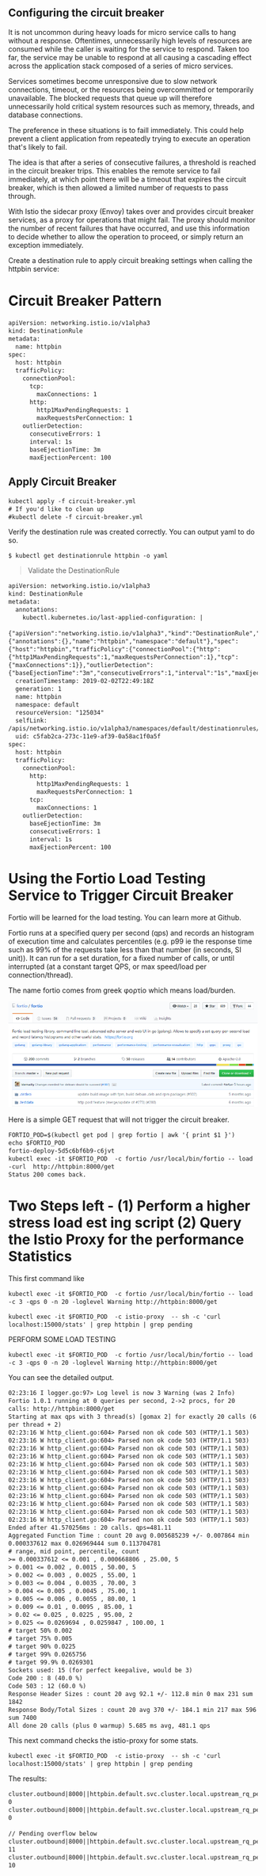 

## Configuring the circuit breaker

It is not uncommon during heavy loads for micro service calls to hang without a response. Oftentimes, unnecessarily high levels of resources are consumed while the caller is waiting for the service to respond. Taken too far, the service may be unable to respond at all causing a cascading effect across the application stack composed of a series of micro services.

Services sometimes become unresponsive due to slow network connections, timeout, or the resources being overcommitted or temporarily unavailable. The blocked requests that queue up will therefore unnecessarily hold critical system resources such as memory, threads, and database connections.

The preference in these situations is to faill immediately. This could help prevent a client application from repeatedly trying to execute an operation that's likely to fail.

The idea is that after a series of consecutive failures, a threshold is reached in the circuit breaker trips. This enables the remote service to fail immediately, at which point there will be a timeout that expires the circuit breaker, which is then allowed a limited number of requests to pass through.

With Istio the sidecar proxy (Envoy) takes over and provides circuit breaker services, as a proxy for operations that might fail. The proxy should monitor the number of recent failures that have occurred, and use this information to decide whether to allow the operation to proceed, or simply return an exception immediately.

Create a destination rule to apply circuit breaking settings when calling the httpbin service:

# Circuit Breaker Pattern

```
apiVersion: networking.istio.io/v1alpha3
kind: DestinationRule
metadata:
  name: httpbin
spec:
  host: httpbin
  trafficPolicy:
    connectionPool:
      tcp:
        maxConnections: 1
      http:
        http1MaxPendingRequests: 1
        maxRequestsPerConnection: 1
    outlierDetection:
      consecutiveErrors: 1
      interval: 1s
      baseEjectionTime: 3m
      maxEjectionPercent: 100
```

## Apply Circuit Breaker

```
kubectl apply -f circuit-breaker.yml
# If you'd like to clean up
#kubectl delete -f circuit-breaker.yml
```

Verify the destination rule was created correctly. You can output yaml to do so.

```
$ kubectl get destinationrule httpbin -o yaml
```

> Validate the DestinationRule

```
apiVersion: networking.istio.io/v1alpha3
kind: DestinationRule
metadata:
  annotations:
    kubectl.kubernetes.io/last-applied-configuration: |
      {"apiVersion":"networking.istio.io/v1alpha3","kind":"DestinationRule","metadata":{"annotations":{},"name":"httpbin","namespace":"default"},"spec":{"host":"httpbin","trafficPolicy":{"connectionPool":{"http":{"http1MaxPendingRequests":1,"maxRequestsPerConnection":1},"tcp":{"maxConnections":1}},"outlierDetection":{"baseEjectionTime":"3m","consecutiveErrors":1,"interval":"1s","maxEjectionPercent":100}}}}
  creationTimestamp: 2019-02-02T22:49:18Z
  generation: 1
  name: httpbin
  namespace: default
  resourceVersion: "125034"
  selfLink: /apis/networking.istio.io/v1alpha3/namespaces/default/destinationrules/httpbin
  uid: c5fab2ca-273c-11e9-af39-0a58ac1f0a5f
spec:
  host: httpbin
  trafficPolicy:
    connectionPool:
      http:
        http1MaxPendingRequests: 1
        maxRequestsPerConnection: 1
      tcp:
        maxConnections: 1
    outlierDetection:
      baseEjectionTime: 3m
      consecutiveErrors: 1
      interval: 1s
      maxEjectionPercent: 100
```
# Using the Fortio Load Testing Service to Trigger Circuit Breaker

Fortio will be learned for the load testing. You can learn more at Github.

Fortio runs at a specified query per second (qps) and records an histogram of execution time and calculates percentiles (e.g. p99 ie the response time such as 99% of the requests take less than that number (in seconds, SI unit)). It can run for a set duration, for a fixed number of calls, or until interrupted (at a constant target QPS, or max speed/load per connection/thread).

The name fortio comes from greek φορτίο which means load/burden.

![fortio](./images/fortio.png)

Here is a simple GET request that will not trigger the circuit breaker.

```
FORTIO_POD=$(kubectl get pod | grep fortio | awk '{ print $1 }')
echo $FORTIO_POD
fortio-deploy-5d5c6bf6b9-c6jvt
kubectl exec -it $FORTIO_POD  -c fortio /usr/local/bin/fortio -- load -curl  http://httpbin:8000/get
Status 200 comes back.
```

# Two Steps left - (1) Perform a higher stress load est ing script (2) Query the Istio Proxy for the performance Statistics

This first command like

```
kubectl exec -it $FORTIO_POD  -c fortio /usr/local/bin/fortio -- load -c 3 -qps 0 -n 20 -loglevel Warning http://httpbin:8000/get
```

```
kubectl exec -it $FORTIO_POD  -c istio-proxy  -- sh -c 'curl localhost:15000/stats' | grep httpbin | grep pending
```

PERFORM SOME LOAD TESTING

```
kubectl exec -it $FORTIO_POD  -c fortio /usr/local/bin/fortio -- load -c 3 -qps 0 -n 20 -loglevel Warning http://httpbin:8000/get
```

You can see the detailed output.

```
02:23:16 I logger.go:97> Log level is now 3 Warning (was 2 Info)
Fortio 1.0.1 running at 0 queries per second, 2->2 procs, for 20 calls: http://httpbin:8000/get
Starting at max qps with 3 thread(s) [gomax 2] for exactly 20 calls (6 per thread + 2)
02:23:16 W http_client.go:604> Parsed non ok code 503 (HTTP/1.1 503)
02:23:16 W http_client.go:604> Parsed non ok code 503 (HTTP/1.1 503)
02:23:16 W http_client.go:604> Parsed non ok code 503 (HTTP/1.1 503)
02:23:16 W http_client.go:604> Parsed non ok code 503 (HTTP/1.1 503)
02:23:16 W http_client.go:604> Parsed non ok code 503 (HTTP/1.1 503)
02:23:16 W http_client.go:604> Parsed non ok code 503 (HTTP/1.1 503)
02:23:16 W http_client.go:604> Parsed non ok code 503 (HTTP/1.1 503)
02:23:16 W http_client.go:604> Parsed non ok code 503 (HTTP/1.1 503)
02:23:16 W http_client.go:604> Parsed non ok code 503 (HTTP/1.1 503)
02:23:16 W http_client.go:604> Parsed non ok code 503 (HTTP/1.1 503)
02:23:16 W http_client.go:604> Parsed non ok code 503 (HTTP/1.1 503)
02:23:16 W http_client.go:604> Parsed non ok code 503 (HTTP/1.1 503)
Ended after 41.570256ms : 20 calls. qps=481.11
Aggregated Function Time : count 20 avg 0.005685239 +/- 0.007864 min 0.000337612 max 0.026969444 sum 0.113704781
# range, mid point, percentile, count
>= 0.000337612 <= 0.001 , 0.000668806 , 25.00, 5
> 0.001 <= 0.002 , 0.0015 , 50.00, 5
> 0.002 <= 0.003 , 0.0025 , 55.00, 1
> 0.003 <= 0.004 , 0.0035 , 70.00, 3
> 0.004 <= 0.005 , 0.0045 , 75.00, 1
> 0.005 <= 0.006 , 0.0055 , 80.00, 1
> 0.009 <= 0.01 , 0.0095 , 85.00, 1
> 0.02 <= 0.025 , 0.0225 , 95.00, 2
> 0.025 <= 0.0269694 , 0.0259847 , 100.00, 1
# target 50% 0.002
# target 75% 0.005
# target 90% 0.0225
# target 99% 0.0265756
# target 99.9% 0.0269301
Sockets used: 15 (for perfect keepalive, would be 3)
Code 200 : 8 (40.0 %)
Code 503 : 12 (60.0 %)
Response Header Sizes : count 20 avg 92.1 +/- 112.8 min 0 max 231 sum 1842
Response Body/Total Sizes : count 20 avg 370 +/- 184.1 min 217 max 596 sum 7400
All done 20 calls (plus 0 warmup) 5.685 ms avg, 481.1 qps
```

This next command checks the istio-proxy for some stats.

```
kubectl exec -it $FORTIO_POD  -c istio-proxy  -- sh -c 'curl localhost:15000/stats' | grep httpbin | grep pending
```
The results:

```
cluster.outbound|8000||httpbin.default.svc.cluster.local.upstream_rq_pending_active: 0
cluster.outbound|8000||httpbin.default.svc.cluster.local.upstream_rq_pending_failure_eject: 0

// Pending overflow below
cluster.outbound|8000||httpbin.default.svc.cluster.local.upstream_rq_pending_overflow: 11
cluster.outbound|8000||httpbin.default.svc.cluster.local.upstream_rq_pending_total: 10
```
